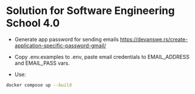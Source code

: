 # Solution for Software Engineering School 4.0

- Generate app password for sending emails 
https://devanswe.rs/create-application-specific-password-gmail/

- Copy .env.examples to .env, paste email credentials to EMAIL_ADDRESS and EMAIL_PASS vars.

- Use:

```sh 
docker compose up --build  
```
